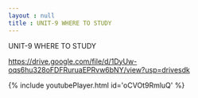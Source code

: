 ```yaml
---
layout : null
title : UNIT-9 WHERE TO STUDY
---
```


UNIT-9 WHERE TO STUDY

https://drive.google.com/file/d/1DyUw-oqs6hu328oFDFRuruaEPRvw6bNY/view?usp=drivesdk



{% include youtubePlayer.html id='oCVOt9RmluQ' %}
